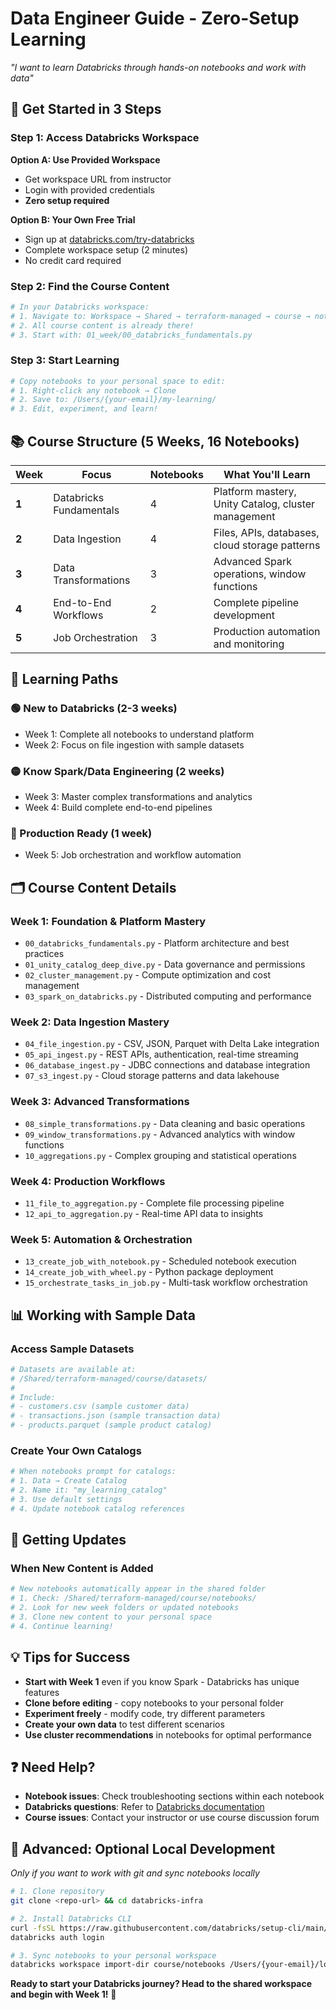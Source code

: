 # Data Engineer Guide - Zero-Setup Learning

*"I want to learn Databricks through hands-on notebooks and work with data"*

## 🚀 Get Started in 3 Steps

### Step 1: Access Databricks Workspace
**Option A: Use Provided Workspace**
- Get workspace URL from instructor
- Login with provided credentials
- **Zero setup required**

**Option B: Your Own Free Trial**
- Sign up at [databricks.com/try-databricks](https://databricks.com/try-databricks)
- Complete workspace setup (2 minutes)
- No credit card required

### Step 2: Find the Course Content
```bash
# In your Databricks workspace:
# 1. Navigate to: Workspace → Shared → terraform-managed → course → notebooks
# 2. All course content is already there!
# 3. Start with: 01_week/00_databricks_fundamentals.py
```

### Step 3: Start Learning
```bash
# Copy notebooks to your personal space to edit:
# 1. Right-click any notebook → Clone
# 2. Save to: /Users/{your-email}/my-learning/
# 3. Edit, experiment, and learn!
```

## 📚 Course Structure (5 Weeks, 16 Notebooks)

| Week | Focus | Notebooks | What You'll Learn |
|------|-------|-----------|-------------------|
| **1** | Databricks Fundamentals | 4 | Platform mastery, Unity Catalog, cluster management |
| **2** | Data Ingestion | 4 | Files, APIs, databases, cloud storage patterns |  
| **3** | Data Transformations | 3 | Advanced Spark operations, window functions |
| **4** | End-to-End Workflows | 2 | Complete pipeline development |
| **5** | Job Orchestration | 3 | Production automation and monitoring |

## 🎯 Learning Paths

### 🟢 New to Databricks (2-3 weeks)
- Week 1: Complete all notebooks to understand platform
- Week 2: Focus on file ingestion with sample datasets

### 🟡 Know Spark/Data Engineering (2 weeks)  
- Week 3: Master complex transformations and analytics
- Week 4: Build complete end-to-end pipelines

### 🔴 Production Ready (1 week)
- Week 5: Job orchestration and workflow automation

## 🗂️ Course Content Details

### Week 1: Foundation & Platform Mastery
- `00_databricks_fundamentals.py` - Platform architecture and best practices
- `01_unity_catalog_deep_dive.py` - Data governance and permissions  
- `02_cluster_management.py` - Compute optimization and cost management
- `03_spark_on_databricks.py` - Distributed computing and performance

### Week 2: Data Ingestion Mastery  
- `04_file_ingestion.py` - CSV, JSON, Parquet with Delta Lake integration
- `05_api_ingest.py` - REST APIs, authentication, real-time streaming
- `06_database_ingest.py` - JDBC connections and database integration
- `07_s3_ingest.py` - Cloud storage patterns and data lakehouse

### Week 3: Advanced Transformations
- `08_simple_transformations.py` - Data cleaning and basic operations
- `09_window_transformations.py` - Advanced analytics with window functions  
- `10_aggregations.py` - Complex grouping and statistical operations

### Week 4: Production Workflows
- `11_file_to_aggregation.py` - Complete file processing pipeline
- `12_api_to_aggregation.py` - Real-time API data to insights

### Week 5: Automation & Orchestration
- `13_create_job_with_notebook.py` - Scheduled notebook execution
- `14_create_job_with_wheel.py` - Python package deployment
- `15_orchestrate_tasks_in_job.py` - Multi-task workflow orchestration

## 📊 Working with Sample Data

### Access Sample Datasets
```bash
# Datasets are available at:
# /Shared/terraform-managed/course/datasets/
# 
# Include:
# - customers.csv (sample customer data)
# - transactions.json (sample transaction data)  
# - products.parquet (sample product catalog)
```

### Create Your Own Catalogs
```bash
# When notebooks prompt for catalogs:
# 1. Data → Create Catalog
# 2. Name it: "my_learning_catalog"
# 3. Use default settings
# 4. Update notebook catalog references
```

## 🔄 Getting Updates

### When New Content is Added
```bash
# New notebooks automatically appear in the shared folder
# 1. Check: /Shared/terraform-managed/course/notebooks/
# 2. Look for new week folders or updated notebooks
# 3. Clone new content to your personal space
# 4. Continue learning!
```

## 💡 Tips for Success

- **Start with Week 1** even if you know Spark - Databricks has unique features
- **Clone before editing** - copy notebooks to your personal folder
- **Experiment freely** - modify code, try different parameters
- **Create your own data** to test different scenarios
- **Use cluster recommendations** in notebooks for optimal performance

## ❓ Need Help?

- **Notebook issues**: Check troubleshooting sections within each notebook
- **Databricks questions**: Refer to [Databricks documentation](https://docs.databricks.com/)
- **Course issues**: Contact your instructor or use course discussion forum

## 🚀 Advanced: Optional Local Development

*Only if you want to work with git and sync notebooks locally*

```bash
# 1. Clone repository
git clone <repo-url> && cd databricks-infra

# 2. Install Databricks CLI  
curl -fsSL https://raw.githubusercontent.com/databricks/setup-cli/main/install.sh | sh
databricks auth login

# 3. Sync notebooks to your personal workspace
databricks workspace import-dir course/notebooks /Users/{your-email}/local-course --overwrite
```

**Ready to start your Databricks journey? Head to the shared workspace and begin with Week 1!** 🚀